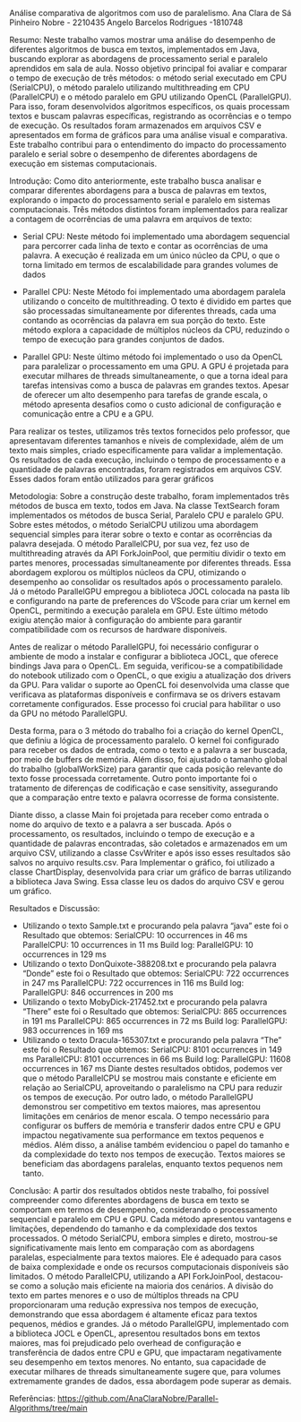 Análise comparativa de algoritmos com uso de paralelismo.
Ana Clara de Sá Pinheiro Nobre - 2210435
Angelo Barcelos Rodrigues -1810748

Resumo:
Neste trabalho vamos mostrar uma análise do desempenho de diferentes algoritmos de busca em textos, implementados em Java, buscando explorar as abordagens de processamento serial e paralelo aprendidos em sala de aula. 
Nosso objetivo principal foi avaliar e comparar o tempo de execução de três métodos: o método serial executado em CPU (SerialCPU), o método paralelo utilizando multithreading em CPU (ParallelCPU) e o método paralelo em GPU utilizando OpenCL (ParallelGPU). 
Para isso, foram desenvolvidos algoritmos específicos, os quais processam textos e buscam palavras específicas, registrando as ocorrências e o tempo de execução. 
Os resultados foram armazenados em arquivos CSV e apresentados em forma de gráficos para uma análise visual e comparativa. 
Este trabalho contribui para o entendimento do impacto do processamento paralelo e serial sobre o desempenho de diferentes abordagens de execução em sistemas computacionais. 	

Introdução:
Como dito anteriormente, este trabalho busca analisar e comparar diferentes abordagens para a busca de palavras em textos, explorando o impacto do processamento serial e paralelo em sistemas computacionais.
Três métodos distintos foram implementados para realizar a contagem de ocorrências de uma palavra em arquivos de texto: 

- Serial CPU: Neste método foi implementado uma abordagem sequencial para percorrer cada linha de texto e contar as ocorrências de uma palavra. 
A execução é realizada em um único núcleo da CPU, o que o torna limitado em termos de escalabilidade para grandes volumes de dados

- Parallel CPU: Neste Método foi implementado uma abordagem paralela utilizando o conceito de multithreading. O texto é dividido em partes que são processadas simultaneamente por diferentes threads, cada uma contando as ocorrências da palavra em sua porção do texto.
Este método explora a capacidade de múltiplos núcleos da CPU, reduzindo o tempo de execução para grandes conjuntos de dados.

- Parallel GPU: Neste último método foi implementado o uso da OpenCL para paralelizar o processamento em uma GPU. A GPU é projetada para executar milhares de threads simultaneamente, o que a torna ideal para tarefas intensivas como a busca de palavras em grandes textos.
Apesar de oferecer um alto desempenho para tarefas de grande escala, o método apresenta desafios como o custo adicional de configuração e comunicação entre a CPU e a GPU.

Para realizar os testes, utilizamos três textos fornecidos pelo professor, que apresentavam diferentes tamanhos e níveis de complexidade, além de um texto mais simples, criado especificamente para validar a implementação. 
Os resultados de cada execução, incluindo o tempo de processamento e a quantidade de palavras encontradas, foram registrados em arquivos CSV. Esses dados foram então utilizados para gerar gráficos

Metodologia:
Sobre a construção deste trabalho, foram implementados três métodos de busca em texto, todos em Java.
Na classe TextSearch foram implementados os métodos de busca Serial, Paralelo CPU e paralelo GPU. Sobre estes métodos, o método SerialCPU utilizou uma abordagem sequencial simples para iterar sobre o texto e contar as ocorrências da palavra desejada. 
O método ParallelCPU, por sua vez, fez uso de multithreading através da API ForkJoinPool, que permitiu dividir o texto em partes menores, processadas simultaneamente por diferentes threads. 
Essa abordagem explorou os múltiplos núcleos da CPU, otimizando o desempenho ao consolidar os resultados após o processamento paralelo.
Já o método ParallelGPU empregou a biblioteca JOCL colocada na pasta lib e configurando na parte de  preferences do VScode para criar um kernel em OpenCL, permitindo a execução paralela em GPU. 
Este último método exigiu atenção maior à configuração do ambiente para garantir compatibilidade com os recursos de hardware disponíveis.

Antes de realizar o método ParallelGPU, foi necessário configurar o ambiente de modo a instalar e configurar a biblioteca JOCL, que oferece bindings Java para o OpenCL.
Em seguida, verificou-se a compatibilidade do notebook utilizado com o OpenCL, o que exigiu a atualização dos drivers da GPU. 
Para validar o suporte ao OpenCL  foi desenvolvida uma classe que verificava as plataformas disponíveis e confirmava se os drivers estavam corretamente configurados. Esse processo foi crucial para habilitar o uso da GPU no método ParallelGPU.

Desta forma, para o 3 método do trabalho foi a  criação do kernel OpenCL, que definiu a lógica de processamento paralelo. O kernel foi configurado para receber os dados de entrada, como o texto e a palavra a ser buscada, por meio de buffers de memória. 
Além disso, foi ajustado o tamanho global do trabalho (globalWorkSize) para garantir que cada posição relevante do texto fosse processada corretamente.
Outro ponto importante foi o tratamento de diferenças de codificação e case sensitivity, assegurando que a comparação entre texto e palavra ocorresse de forma consistente.

Diante disso, a classe Main foi projetada para receber como entrada o nome do arquivo de texto e a palavra a ser buscada. 
Após o processamento, os resultados, incluindo o tempo de execução e a quantidade de palavras encontradas, são coletados e armazenados em um arquivo CSV, utilizando a classe CsvWriter e após isso esses resultados são salvos no arquivo results.csv.
Para Implementar o gráfico, foi utilizado a classe ChartDisplay, desenvolvida para criar um gráfico de barras utilizando a biblioteca Java Swing. Essa classe leu os dados do arquivo CSV e gerou um gráfico.

Resultados e Discussão:
- Utilizando o texto Sample.txt e procurando pela palavra “java” este foi o Resultado que obtemos: 
SerialCPU: 10 occurrences in 46 ms
ParallelCPU: 10 occurrences in 11 ms
Build log: 
ParallelGPU: 10 occurrences in 129 ms
- Utilizando o texto DonQuixote-388208.txt e procurando pela palavra “Donde” este foi o Resultado que obtemos: 
SerialCPU: 722 occurrences in 247 ms
ParallelCPU: 722 occurrences in 116 ms
Build log: 
ParallelGPU: 846 occurrences in 200 ms
- Utilizando o texto MobyDick-217452.txt e procurando pela palavra “There” este foi o Resultado que obtemos:
SerialCPU: 865 occurrences in 191 ms
ParallelCPU: 865 occurrences in 72 ms
Build log: 
ParallelGPU: 983 occurrences in 169 ms
- Utilizando o texto Dracula-165307.txt e procurando pela palavra “The” este foi o Resultado que obtemos:
SerialCPU: 8101 occurrences in 149 ms
ParallelCPU: 8101 occurrences in 66 ms
Build log: 
ParallelGPU: 11608 occurrences in 167 ms
Diante destes resultados obtidos, podemos ver que o método ParallelCPU se mostrou mais constante e eficiente em relação ao SerialCPU, aproveitando o paralelismo na CPU para reduzir os tempos de execução.
Por outro lado, o método ParallelGPU demonstrou ser competitivo em textos maiores, mas apresentou limitações em cenários de menor escala.
O tempo necessário para configurar os buffers de memória e transferir dados entre CPU e GPU impactou negativamente sua performance em textos pequenos e médios.
Além disso, a análise também evidenciou o papel do tamanho e da complexidade do texto nos tempos de execução. Textos maiores se beneficiam das abordagens paralelas, enquanto textos pequenos nem tanto.

Conclusão:
A partir dos resultados obtidos neste trabalho, foi possível compreender como diferentes abordagens de busca em texto se comportam em termos de desempenho, considerando o processamento sequencial e paralelo em CPU e GPU.
Cada método apresentou vantagens e limitações, dependendo do tamanho e da complexidade dos textos processados.
O método SerialCPU, embora simples e direto, mostrou-se significativamente mais lento em comparação com as abordagens paralelas, especialmente para textos maiores. 
Ele é adequado para casos de baixa complexidade e onde os recursos computacionais disponíveis são limitados.
O método ParallelCPU, utilizando a API ForkJoinPool, destacou-se como a solução mais eficiente na maioria dos cenários. 
A divisão do texto em partes menores e o uso de múltiplos threads na CPU proporcionaram uma redução expressiva nos tempos de execução, demonstrando que essa abordagem é altamente eficaz para textos pequenos, médios e grandes.
Já o método ParallelGPU, implementado com a biblioteca JOCL e OpenCL, apresentou resultados bons em textos maiores, mas foi prejudicado pelo overhead de configuração e transferência de dados entre CPU e GPU, que impactaram negativamente seu desempenho em textos menores.
No entanto, sua capacidade de executar milhares de threads simultaneamente sugere que, para volumes extremamente grandes de dados, essa abordagem pode superar as demais.

Referências:
https://github.com/AnaClaraNobre/Parallel-Algorithms/tree/main


